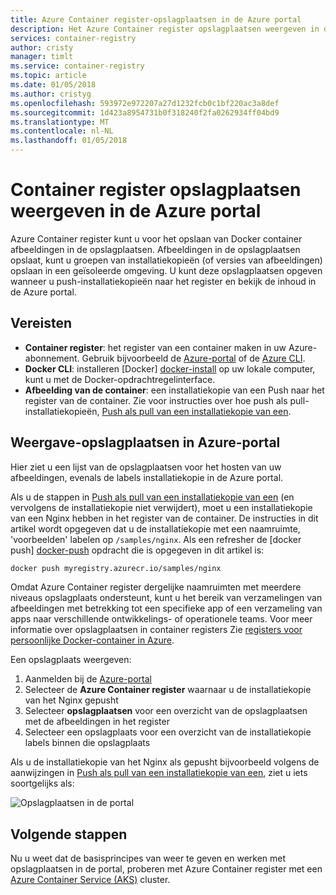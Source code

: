 ```yaml
---
title: Azure Container register-opslagplaatsen in de Azure portal
description: Het Azure Container register opslagplaatsen weergeven in de Azure-portal.
services: container-registry
author: cristy
manager: timlt
ms.service: container-registry
ms.topic: article
ms.date: 01/05/2018
ms.author: cristyg
ms.openlocfilehash: 593972e972207a27d1232fcb0c1bf220ac3a8def
ms.sourcegitcommit: 1d423a8954731b0f318240f2fa0262934ff04bd9
ms.translationtype: MT
ms.contentlocale: nl-NL
ms.lasthandoff: 01/05/2018
---
```

# <a name="view-container-registry-repositories-in-the-azure-portal"></a>Container register opslagplaatsen weergeven in de Azure portal

Azure Container register kunt u voor het opslaan van Docker container afbeeldingen in de opslagplaatsen. Afbeeldingen in de opslagplaatsen opslaat, kunt u groepen van installatiekopieën (of versies van afbeeldingen) opslaan in een geïsoleerde omgeving. U kunt deze opslagplaatsen opgeven wanneer u push-installatiekopieën naar het register en bekijk de inhoud in de Azure portal.

## <a name="prerequisites"></a>Vereisten

* **Container register**: het register van een container maken in uw Azure-abonnement. Gebruik bijvoorbeeld de [Azure-portal](container-registry-get-started-portal.md) of de [Azure CLI](container-registry-get-started-azure-cli.md).
* **Docker CLI**: installeren [Docker] [ docker-install] op uw lokale computer, kunt u met de Docker-opdrachtregelinterface.
* **Afbeelding van de container**: een installatiekopie van een Push naar het register van de container. Zie voor instructies over hoe push als pull-installatiekopieën, [Push als pull van een installatiekopie van een](container-registry-get-started-docker-cli.md).

## <a name="view-repositories-in-azure-portal"></a>Weergave-opslagplaatsen in Azure-portal

Hier ziet u een lijst van de opslagplaatsen voor het hosten van uw afbeeldingen, evenals de labels installatiekopie in de Azure portal.

Als u de stappen in [Push als pull van een installatiekopie van een](container-registry-get-started-docker-cli.md) (en vervolgens de installatiekopie niet verwijdert), moet u een installatiekopie van een Nginx hebben in het register van de container. De instructies in dit artikel wordt opgegeven dat u de installatiekopie met een naamruimte, 'voorbeelden' labelen op `/samples/nginx`. Als een refresher de [docker push] [ docker-push] opdracht die is opgegeven in dit artikel is:

```Bash
docker push myregistry.azurecr.io/samples/nginx
```

 Omdat Azure Container register dergelijke naamruimten met meerdere niveaus opslagplaats ondersteunt, kunt u het bereik van verzamelingen van afbeeldingen met betrekking tot een specifieke app of een verzameling van apps naar verschillende ontwikkelings- of operationele teams. Voor meer informatie over opslagplaatsen in container registers Zie [registers voor persoonlijke Docker-container in Azure](container-registry-intro.md).

Een opslagplaats weergeven:

1. Aanmelden bij de [Azure-portal][portal]
1. Selecteer de **Azure Container register** waarnaar u de installatiekopie van het Nginx gepusht
1. Selecteer **opslagplaatsen** voor een overzicht van de opslagplaatsen met de afbeeldingen in het register
1. Selecteer een opslagplaats voor een overzicht van de installatiekopie labels binnen die opslagplaats

Als u de installatiekopie van het Nginx als gepusht bijvoorbeeld volgens de aanwijzingen in [Push als pull van een installatiekopie van een](container-registry-get-started-docker-cli.md), ziet u iets soortgelijks als:

![Opslagplaatsen in de portal](./media/container-registry-repositories/container-registry-repositories.png)

## <a name="next-steps"></a>Volgende stappen

Nu u weet dat de basisprincipes van weer te geven en werken met opslagplaatsen in de portal, proberen met Azure Container register met een [Azure Container Service (AKS)](../aks/tutorial-kubernetes-prepare-app.md) cluster.

<!-- LINKS - External -->
[docker-install]: https://docs.docker.com/engine/installation/
[docker-push]: https://docs.docker.com/engine/reference/commandline/push/
[portal]: https://portal.azure.com
